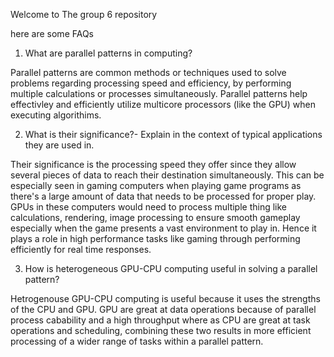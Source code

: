 Welcome to The group 6 repository

here are some FAQs

1) What are parallel patterns in computing?
  
Parallel patterns are common methods or techniques used to solve problems regarding processing speed and efficiency, by performing multiple calculations or processes simultaneously. Parallel patterns help effectivley and efficiently utilize multicore processors (like the GPU) when executing algorithims. 
  
2) What is their significance?- Explain in the context of typical applications they are used in.

Their significance is the processing speed they offer since they allow several pieces of data to reach their destination simultaneously. This can be especially seen in gaming computers when playing game programs as there's a large amount of data that needs to be processed for proper play. GPUs in these computers would need to process multiple thing like calculations, rendering, image processing to ensure smooth gameplay especially when the game presents a vast environment to play in. Hence it plays a role in high performance tasks like gaming through performing efficiently for real time responses.


3) How is heterogeneous GPU-CPU computing useful in solving a parallel pattern?

Hetrogenouse GPU-CPU computing is useful because it uses the strengths of the CPU and GPU. GPU are great at data operations because of parallel process cabability and a high throughput where as CPU are great at task operations and scheduling, combining these two results in more efficient processing of a wider range of tasks within a parallel pattern.
